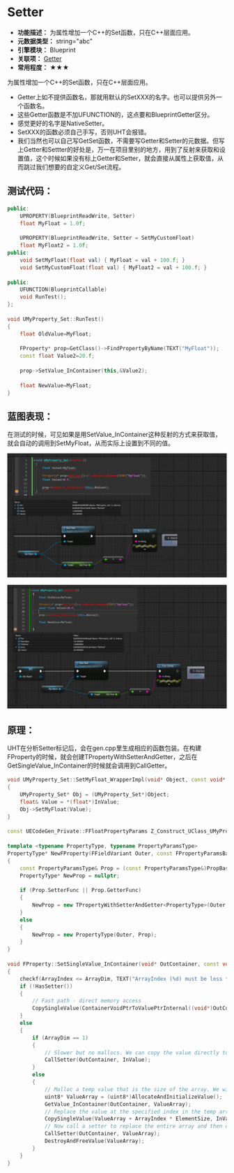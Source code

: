 # Setter

- **功能描述：** 为属性增加一个C++的Set函数，只在C++层面应用。
- **元数据类型：** string="abc"
- **引擎模块：** Blueprint
- **关联项：** [Getter](../Getter.md)
- **常用程度：** ★★★

为属性增加一个C++的Set函数，只在C++层面应用。

- Getter上如不提供函数名，那就用默认的SetXXX的名字。也可以提供另外一个函数名。
- 这些Getter函数是不加UFUNCTION的，这点要和BlueprintGetter区分。
- 感觉更好的名字是NativeSetter。
- SetXXX的函数必须自己手写，否则UHT会报错。
- 我们当然也可以自己写GetSet函数，不需要写Getter和Setter的元数据。但写上Getter和Settter的好处是，万一在项目里别的地方，用到了反射来获取和设置值，这个时候如果没有标上Getter和Setter，就会直接从属性上获取值，从而跳过我们想要的自定义Get/Set流程。

## 测试代码：

```cpp
public:
	UPROPERTY(BlueprintReadWrite, Setter)
	float MyFloat = 1.0f;

	UPROPERTY(BlueprintReadWrite, Setter = SetMyCustomFloat)
	float MyFloat2 = 1.0f;
public:
	void SetMyFloat(float val) { MyFloat = val + 100.f; }
	void SetMyCustomFloat(float val) { MyFloat2 = val + 100.f; }

public:
	UFUNCTION(BlueprintCallable)
	void RunTest();
};

void UMyProperty_Set::RunTest()
{
	float OldValue=MyFloat;

	FProperty* prop=GetClass()->FindPropertyByName(TEXT("MyFloat"));
	const float Value2=20.f;

	prop->SetValue_InContainer(this,&Value2);

	float NewValue=MyFloat;
}
```

## 蓝图表现：

在测试的时候，可见如果是用SetValue_InContainer这种反射的方式来获取值，就会自动的调用到SetMyFloat，从而实际上设置到不同的值。

![Untitled](Untitled.png)

![Untitled](Untitled%201.png)

## 原理：

UHT在分析Setter标记后，会在gen.cpp里生成相应的函数包装。在构建FProperty的时候，就会创建TPropertyWithSetterAndGetter，之后在GetSingleValue_InContainer的时候就会调用到CallGetter。

```cpp
void UMyProperty_Set::SetMyFloat_WrapperImpl(void* Object, const void* InValue)
{
	UMyProperty_Set* Obj = (UMyProperty_Set*)Object;
	float& Value = *(float*)InValue;
	Obj->SetMyFloat(Value);
}

const UECodeGen_Private::FFloatPropertyParams Z_Construct_UClass_UMyProperty_Set_Statics::NewProp_MyFloat = { "MyFloat", nullptr, (EPropertyFlags)0x0010000000000004, UECodeGen_Private::EPropertyGenFlags::Float, RF_Public|RF_Transient|RF_MarkAsNative, &UMyProperty_Set::SetMyFloat_WrapperImpl, nullptr, 1, STRUCT_OFFSET(UMyProperty_Set, MyFloat), METADATA_PARAMS(UE_ARRAY_COUNT(NewProp_MyFloat_MetaData), NewProp_MyFloat_MetaData) };

template <typename PropertyType, typename PropertyParamsType>
PropertyType* NewFProperty(FFieldVariant Outer, const FPropertyParamsBase& PropBase)
{
	const PropertyParamsType& Prop = (const PropertyParamsType&)PropBase;
	PropertyType* NewProp = nullptr;

	if (Prop.SetterFunc || Prop.GetterFunc)
	{
		NewProp = new TPropertyWithSetterAndGetter<PropertyType>(Outer, Prop);
	}
	else
	{
		NewProp = new PropertyType(Outer, Prop);
	}
}

void FProperty::SetSingleValue_InContainer(void* OutContainer, const void* InValue, int32 ArrayIndex) const
{
	checkf(ArrayIndex <= ArrayDim, TEXT("ArrayIndex (%d) must be less than the property %s array size (%d)"), ArrayIndex, *GetFullName(), ArrayDim);
	if (!HasSetter())
	{
		// Fast path - direct memory access
		CopySingleValue(ContainerVoidPtrToValuePtrInternal((void*)OutContainer, ArrayIndex), InValue);
	}
	else
	{
		if (ArrayDim == 1)
		{
			// Slower but no mallocs. We can copy the value directly to the resulting param
			CallSetter(OutContainer, InValue);
		}
		else
		{
			// Malloc a temp value that is the size of the array. We will then copy the entire array to the temp value
			uint8* ValueArray = (uint8*)AllocateAndInitializeValue();
			GetValue_InContainer(OutContainer, ValueArray);
			// Replace the value at the specified index in the temp array with the InValue
			CopySingleValue(ValueArray + ArrayIndex * ElementSize, InValue);
			// Now call a setter to replace the entire array and then destroy the temp value
			CallSetter(OutContainer, ValueArray);
			DestroyAndFreeValue(ValueArray);
		}
	}
}
```